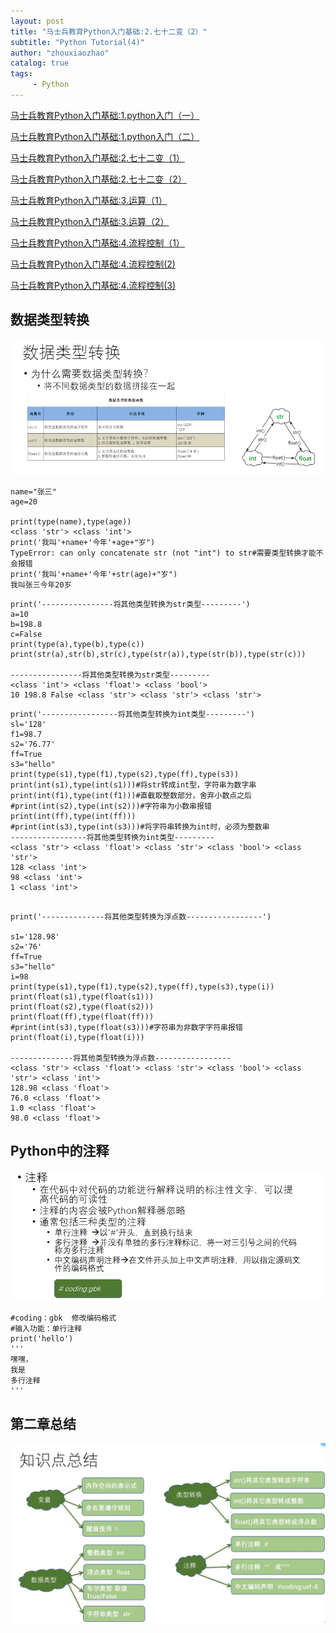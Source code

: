 ```yaml
---
layout: post
title: "马士兵教育Python入门基础:2.七十二变（2）"
subtitle: "Python Tutorial(4)"
author: "zhouxiaozhao"
catalog: true
tags:
     - Python
---
```



[马士兵教育Python入门基础:1.python入门（一）](https://www.zhouxiaozhao.cn/2020/09/10/python1/)

[马士兵教育Python入门基础:1.python入门（二）](https://www.zhouxiaozhao.cn/2020/09/12/python2/)

[马士兵教育Python入门基础:2.七十二变（1）](https://www.zhouxiaozhao.cn/2020/09/15/python3/)

[马士兵教育Python入门基础:2.七十二变（2）](https://www.zhouxiaozhao.cn/2020/09/24/python4/)

[马士兵教育Python入门基础:3.运算（1）](https://www.zhouxiaozhao.cn/2020/09/26/python5/)

[马士兵教育Python入门基础:3.运算（2）](https://www.zhouxiaozhao.cn/2020/10/15/python6/)

[马士兵教育Python入门基础:4.流程控制（1）](https://www.zhouxiaozhao.cn/2020/10/17/python7/)

[马士兵教育Python入门基础:4.流程控制(2)](https://www.zhouxiaozhao.cn/2020/10/20/python8/)

[马士兵教育Python入门基础:4.流程控制(3)](https://www.zhouxiaozhao.cn/2020/10/22/python9/)

## 数据类型转换

![image-20201001152322317](/img/posts/2020.9.24/image-20201001152322317.png)

```
name="张三"
age=20

print(type(name),type(age))
<class 'str'> <class 'int'>
print('我叫'+name+'今年'+age+"岁")
TypeError: can only concatenate str (not "int") to str#需要类型转换才能不会报错
print('我叫'+name+'今年'+str(age)+"岁")
我叫张三今年20岁
```

```
print('----------------将其他类型转换为str类型---------')
a=10
b=198.8
c=False
print(type(a),type(b),type(c))
print(str(a),str(b),str(c),type(str(a)),type(str(b)),type(str(c)))

----------------将其他类型转换为str类型---------
<class 'int'> <class 'float'> <class 'bool'>
10 198.8 False <class 'str'> <class 'str'> <class 'str'>
```

```
print('-----------------将其他类型转换为int类型---------')
sl='128'
f1=98.7
s2='76.77'
ff=True
s3="hello"
print(type(s1),type(f1),type(s2),type(ff),type(s3))
print(int(s1),type(int(s1)))#将str转成int型，字符串为数字串
print(int(f1),type(int(f1)))#直截取整数部分，舍弃小数点之后
#print(int(s2),type(int(s2)))#字符串为小数串报错
print(int(ff),type(int(ff)))
#print(int(s3),type(int(s3)))#将字符串转换为int时，必须为整数串
-----------------将其他类型转换为int类型---------
<class 'str'> <class 'float'> <class 'str'> <class 'bool'> <class 'str'>
128 <class 'int'>
98 <class 'int'>
1 <class 'int'>


```

```
print('--------------将其他类型转换为浮点数-----------------')

s1='128.98'
s2='76'
ff=True
s3="hello"
i=98
print(type(s1),type(f1),type(s2),type(ff),type(s3),type(i))
print(float(s1),type(float(s1)))
print(float(s2),type(float(s2)))
print(float(ff),type(float(ff)))
#print(int(s3),type(float(s3)))#字符串为非数字字符串报错
print(float(i),type(float(i)))

--------------将其他类型转换为浮点数-----------------
<class 'str'> <class 'float'> <class 'str'> <class 'bool'> <class 'str'> <class 'int'>
128.98 <class 'float'>
76.0 <class 'float'>
1.0 <class 'float'>
98.0 <class 'float'>
```



## Python中的注释

![image-20201001155039966](/img/posts/2020.9.24/image-20201001155039966.png)

```
#coding：gbk  修改编码格式
#输入功能：单行注释
print('hello')
'''
嘿嘿，
我是
多行注释
'''
```

## 第二章总结

![image-20201001155758853](/img/posts/2020.9.24/image-20201001155758853.png)
